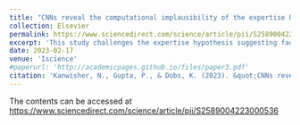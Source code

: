 ```yaml
---
title: "CNNs reveal the computational implausibility of the expertise hypothesis"
collection: Elsevier
permalink: https://www.sciencedirect.com/science/article/pii/S2589004223000536
excerpt: 'This study challenges the expertise hypothesis suggesting face-specific brain mechanisms are domain-general, showing neural networks optimized for generic object categorization outperform those for face recognition in expert object discrimination. It highlights the computational implausibility of domain-general mechanisms being as effective as face-specific ones in specialized tasks.'
date: 2023-02-17
venue: 'Iscience'
#paperurl: 'http://academicpages.github.io/files/paper3.pdf'
citation: 'Kanwisher, N., Gupta, P., & Dobs, K. (2023). &quot;CNNs reveal the computational implausibility of the expertise hypothesis.&quot; <i>Iscience, 26(2)</i>.'
---
```


The contents can be accessed at https://www.sciencedirect.com/science/article/pii/S2589004223000536

